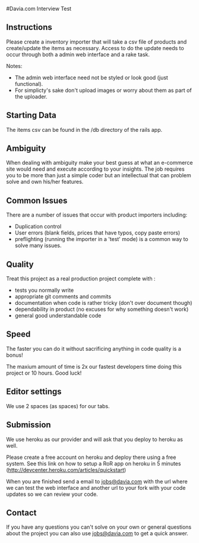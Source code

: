 #Davia.com Interview Test

## Instructions

Please create a inventory importer that will take a csv file of products and create/update the items as necessary. 
Access to do the update needs to occur through both a admin web interface and a rake task.

Notes: 

 * The admin web interface need not be styled or look good (just functional).
 * For simplicty's sake don't upload images or worry about them as part of the uploader.

## Starting Data

The items csv can be found in the /db directory of the rails app.

## Ambiguity

When dealing with ambiguity make your best guess at what an e-commerce site would need and execute according to 
your insights. The job requires you to be more than just a simple coder but an intellectual that can problem
solve and own his/her features.

## Common Issues

There are a number of issues that occur with product importers including:
 
 * Duplication control
 * User errors (blank fields, prices that have typos, copy paste errors)
 * preflighting (running the importer in a 'test' mode) is a common way to solve many issues. 

## Quality
 
Treat this project as a real production project complete with :
 * tests you normally write
 * appropriate git comments and commits
 * documentation when code is rather tricky (don't over document though)
 * dependability in product (no excuses for why something doesn't work)
 * general good understandable code 

## Speed

The faster you can do it without sacrificing anything in code quality is a bonus!

The maxium amount of time is 2x our fastest developers time doing this project or 10 hours. Good luck!

## Editor settings

We use 2 spaces (as spaces) for our tabs.

## Submission

We use heroku as our provider and will ask that you deploy to heroku as well.

Please create a free account on heroku and deploy there using a free system. 
See this link on how to setup a RoR app on heroku in 5 minutes (http://devcenter.heroku.com/articles/quickstart)

When you are finished send a email to jobs@davia.com with the url where we can test the web interface
and another url to your fork with your code updates so we can review your code.

## Contact

If you have any questions you can't solve on your own or general questions about the project you can also use 
jobs@davia.com to get a quick answer.

